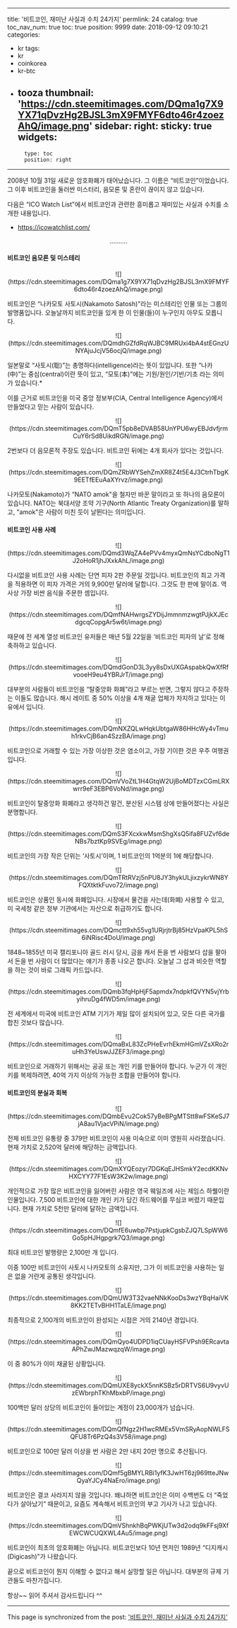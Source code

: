 
---
title: '비트코인, 재미난 사실과 수치 24가지'
permlink: 24
catalog: true
toc_nav_num: true
toc: true
position: 9999
date: 2018-09-12 09:10:21
categories:
- kr
tags:
- kr
- coinkorea
- kr-btc
- tooza
thumbnail: 'https://cdn.steemitimages.com/DQma1g7X9YX71qDvzHg2BJSL3mX9FMYF6dto46r4zoezAhQ/image.png'
sidebar:
    right:
        sticky: true
widgets:
    -
        type: toc
        position: right
---


2008년 10월 31일 새로운 암호화폐가 태어났습니다. 그 이름은 “비트코인”이었습니다. 그 이후 비트코인을 둘러싼 미스터리, 음모론 및 혼란이 끊이지 않고 있습니다.

다음은 “ICO Watch List"에서 비트코인과 관련한 흥미롭고 재미있는 사실과 수치를 소개한 내용입니다.

- https://icowatchlist.com/

<center>
..........
</center>

#### 비트코인 음모론 및 미스테리

<center>
![](https://cdn.steemitimages.com/DQma1g7X9YX71qDvzHg2BJSL3mX9FMYF6dto46r4zoezAhQ/image.png)
</center>

비트코인은 “나카모토 사토시(Nakamoto Satosh)"라는 미스테리인 인물 또는 그룹의 발명품입니다. 오늘날까지 비트코인을 있게 한 이 인물(들)이 누구인지 아무도 모릅니다.

<center>
![](https://cdn.steemitimages.com/DQmdhGZfdRqWJBC9MRUxi4bA4stEGnzUNYAjuJcjV56ocjQ/image.png)
</center>

일본말로 “사토시(聡)”는 총명하다(intelligence)라는 뜻이 있입니다. 또한 “나카(中)”는 중심(central)이란 뜻이 있고, “모토(本)”에는 기원/원인/기반/기초 라는 의미가 있습니다.*

이를 근거로 비트코인을 미국 중앙 정보부(CIA, Central Intelligence Agency)에서 만들었다고 믿는 사람이 있습니다.

<center>
![](https://cdn.steemitimages.com/DQmT5pb8eDVAB58UnYPU6wyEBJdvfjrmCuY6rSd8UikdRGN/image.png)
</center>

2번보다 더 음모론적 주장도 있습니다. 비트코인 뒤에는 4개 회사가 있다는 것입니다.

<center>
![](https://cdn.steemitimages.com/DQmZRbWYSehZmXR8Z4t5E4J3CtrhTbgK9EETfEEuAaXYrvz/image.png)
</center>

나카모토(Nakamoto)가 “NATO amok"을 철자만 바꾼 말이라고 또 하나의 음모론이 있습니다. NATO는 북대서양 조약 기구(North Atlantic Treaty Organization)를 말하고, "amok"은 사람이 미친 듯이 날뛴다는 의미입니다.

#### 비트코인 사용 사례

<center>
![](https://cdn.steemitimages.com/DQmd3WqZA4ePVv4myxQmNsYCdboNgT1J2oHoR1jhJXxkAhL/image.png)
</center>

다시없을 비트코인 사용 사례는 단연 피자 2판 주문일 것입니다. 비트코인의 최고 가격을 적용하면 이 피자 가격은 거의 9,900만 달러에 달합니다. 그것도 한 판에 말이죠. 역사상 가장 비싼 음식을 주문한 셈입니다.

<center>
![](https://cdn.steemitimages.com/DQmfNAHwrgsZYDijJmmnmzwgtPJjkXJEcdgcqCopgAr5w6t/image.png)
</center>

때문에 전 세계 열성 비트코인 유저들은 매년 5월 22일을 ‘비트코인 피자의 날’로 정해 축하하고 있습니다.

<center>
![](https://cdn.steemitimages.com/DQmdGonD3L3yy8sDxUXGAspabkQwXfRfvooeH9eu4YBRJrT/image.png)
</center>

대부분의 사람들이 비트코인을 “탈중앙화 화폐”라고 부르는 반면, 그렇지 않다고 주장하는 이들도 많습니다. 해시 레이트 중 50% 이상을 4개 채굴 업체가 차지하고 있다는 이유에서 입니다.

<center>
![](https://cdn.steemitimages.com/DQmNXZQLwHqkUbtgaW86HHcWy4vTmuh1rkvCjB6an4SzzBA/image.png)
</center>

비트코인으로 거래할 수 있는 가장 이상한 것은 염소이고, 가장 기이한 것은 우주 여행권입니다.

<center>
![](https://cdn.steemitimages.com/DQmVVoZtL1H4GtqW2UjBoMDTzxCGmLRXwrr9eF3EBP6VoNd/image.png)
</center>

비트코인이 탈중앙화 화폐라고 생각하건 말건, 분산된 시스템 상에 만들어졌다는 사실은 분명합니다.

<center>
![](https://cdn.steemitimages.com/DQmS3FXcxkwMsmShgXsQ5ifa8FUZvf6deNBs7bztKp9SVEg/image.png)
</center>

비트코인의 가장 작은 단위는 ‘사토시’이며, 1 비트코인의 1억분의 1에 해당합니다.

<center>
![](https://cdn.steemitimages.com/DQmTRtRVzj5nPU8JY3hykULjixzykrWN8YFQXtktkFuvo72/image.png)
</center>

비트코인은 상품인 동시에 화폐입니다. 시장에서 물건을 사는데(화폐) 사용할 수 있고, 미 국세청 같은 정부 기관에서는 자산으로 취급하기도 합니다.

<center>
![](https://cdn.steemitimages.com/DQmctt9xh55vg1URjrjtrBj85HzVpaKPL5hS6iNRisc4DoU/image.png)
</center>

1848~1855년 미국 캘리포니아 골드 러시 당시, 금을 캐서 돈을 번 사람보다 삽을 팔아서 돈을 번 사람이 더 많았다는 얘기가 종종 나오곤 합니다. 오늘날 그 삽과 비슷한 역할을 하는 것이 바로 그래픽 카드입니다.

<center>
![](https://cdn.steemitimages.com/DQmb3fqHpHjF5apmdx7ndpkfQVYN5vjYrbyihruDg4fWD5m/image.png)
</center>

전 세계에서 미국에 비트코인 ATM 기기가 제일 많이 설치되어 있고, 모든 다른 국가를 합친 것보다 많습니다.

<center>
![](https://cdn.steemitimages.com/DQmaBxL83ZcPHeEvrhEkmHGmVZsXRo2ruHh3YeUswJJZEF3/image.png)
</center>

비트코인으로 거래하기 위해서는 공공 또는 개인 키를 만들어야 합니다. 누군가 이 개인 키를 복제하려면, 40억 가지 이상의 가능한 조합을 만들어야 합니다.

#### 비트코인의 분실과 회복

<center>
![](https://cdn.steemitimages.com/DQmbEvu2Cok57yBeBPgMTStt8wFSKeSJ7jA8au1VjacVPiN/image.png)
</center>

전체 비트코인 유통량 중 379만 비트코인이 사용 미숙으로 이미 영원히 사라졌습니다. 현재 가치로 2,520억 달러에 해당하는 금액입니다.

<center>
![](https://cdn.steemitimages.com/DQmXYQEozyr7DGKqEJHSmkY2ecdKKNvHXCYY77F1EsW3K2w/image.png)
</center>

개인적으로 가장 많은 비트코인을 잃어버린 사람은 영국 웨일즈에 사는 제임스 하웰이란 인물입니다. 7,500 비트코인에 대한 개인 키가 담긴 하드웨어를 무심코 버렸기 때문입니다. 현재 가치로 5천만 달러에 달하는 금액입니다.

<center>
![](https://cdn.steemitimages.com/DQmfE6uwbp7PstjupkCgsbZJQ7LSpWW6Go5pHJHgpgrk7Q3/image.png)
</center>

최대 비트코인 발행량은 2,100만 개 입니다.

이중 100만 비트코인이 사토시 나카모토의 소유지만, 그가 이 비트코인을 사용하는 일은 없을 거란게 공통된 생각입니다.

<center>
![](https://cdn.steemitimages.com/DQmUW3T32vaeNNkKooDs3wzYBqHaiVK8KK2TETvBHH1TaLE/image.png)
</center>

최종적으로 2,100개의 비트코인이 완성되는 시점은 거의 2140년 경입니다.

<center>
![](https://cdn.steemitimages.com/DQmQyo4UDPD1iqCUayHSFVPsh9ERcavtaAPhZwJMazwqzqW/image.png)
</center>

이 중 80%가 이미 채굴된 상황입니다.

<center>
![](https://cdn.steemitimages.com/DQmUXE8yckX5nnKSBz5rDRTVS6U9vyvUzEWbrphTKhMbxbP/image.png)
</center>

100백만 달러 상당의 비트코인이 들어있는 계정이 23,000개가 넘습니다. 

<center>
![](https://cdn.steemitimages.com/DQmQfNgz2H1wcRMEx5VmSRyAopNWLFSQFU8Tr6PzQ4s3V58/image.png)
</center>

비트코인으로 100만 달러 이상을 번 사람은 2만 내지 20만 명으로 추산됩니다.

<center>
![](https://cdn.steemitimages.com/DQmf5gBMYLRBi1yfK3JwHT6zj969tteJNwQyaYJCy4NaEro/image.png)
</center>

비트코인은 결코 사라지지 않을 것입니다. 왜냐하면 비트코인은 이미 수백번도 더 “죽었다가 살아났기” 때문이고, 요즘도 계속해서 비트코인의 부고 기사가 나고 있습니다. 

<center>
![](https://cdn.steemitimages.com/DQmVShnkhBqPWKjUTw3d2odq9kFFsj9XfEWCWCUQXWL4Au5/image.png)
</center>

비트코인이 최초의 암호화폐는 아닙니다. 비트코인보다 10년 먼저인 1989년 “디지캐시(Digicash)"가 나왔습니다. 

끝으로 비트코인이 뭔지 이해할 수 없다고 해서 실망할 일은 아닙니다. 대부분의 규제 기관들도 마찬가집니다. 

항상~~ 읽어 주셔서 감사드립니다 ^^

- - -

This page is synchronized from the post: ['비트코인, 재미난 사실과 수치 24가지'](https://steemit.com/@pius.pius/24)
